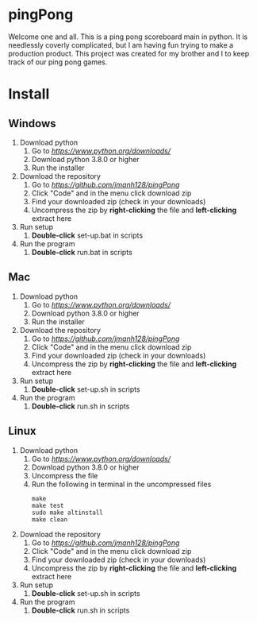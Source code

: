 # pingPong
 Welcome one and all. This is a ping pong scoreboard main in python.
 It is needlessly coverly complicated, but I am having fun trying to make a production product.
 This project was created for my brother and I to keep track of our ping pong games.

# Install
## Windows
1. Download python
   1. Go to *https://www.python.org/downloads/*
   2. Download python 3.8.0 or higher
   3. Run the installer 
2. Download the repository
   1. Go to *https://github.com/jmanh128/pingPong*
   2. Click "Code" and in the menu click download zip
   3. Find your downloaded zip (check in your downloads)
   4. Uncompress the zip by **right-clicking** the file and **left-clicking** extract here
3. Run setup
   1. **Double-click** set-up.bat in scripts
4. Run the program
   1. **Double-click** run.bat in scripts

## Mac
1. Download python
   1. Go to *https://www.python.org/downloads/*
   2. Download python 3.8.0 or higher
   3. Run the installer 
2. Download the repository
   1. Go to *https://github.com/jmanh128/pingPong*
   2. Click "Code" and in the menu click download zip
   3. Find your downloaded zip (check in your downloads)
   4. Uncompress the zip by **right-clicking** the file and **left-clicking** extract here
3. Run setup
   1. **Double-click** set-up.sh in scripts
4. Run the program
   1. **Double-click** run.sh in scripts

## Linux
1. Download python
   1. Go to *https://www.python.org/downloads/*
   2. Download python 3.8.0 or higher
   3. Uncompress the file
   4. Run the following in terminal in the uncompressed files
        ```
        make
        make test
        sudo make altinstall
        make clean
        ```
2. Download the repository
   1. Go to *https://github.com/jmanh128/pingPong*
   2. Click "Code" and in the menu click download zip
   3. Find your downloaded zip (check in your downloads)
   4. Uncompress the zip by **right-clicking** the file and **left-clicking** extract here
3. Run setup
   1. **Double-click** set-up.sh in scripts
4. Run the program
   1. **Double-click** run.sh in scripts